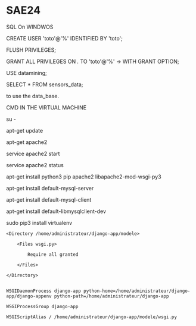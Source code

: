# SAE24

SQL On WINDWOS

CREATE USER 'toto'@'%' IDENTIFIED BY 'toto';

FLUSH PRIVILEGES;

GRANT ALL PRIVILEGES ON *.* TO 'toto'@'%'
->     WITH GRANT OPTION;

USE datamining;

SELECT * FROM sensors_data;

to use the data_base.


CMD IN THE VIRTUAL MACHINE

su -

apt-get update

apt-get apache2

service apache2 start

service apache2 status

apt-get install python3 pip apache2 libapache2-mod-wsgi-py3

apt-get install default-mysql-server

apt-get install default-mysql-client

apt-get install default-libmysqlclient-dev

sudo pip3 install virtualenv
    
    <Directory /home/administrateur/django-app/modele>

        <Files wsgi.py>

            Require all granted

        </Files>

    </Directory>


    WSGIDaemonProcess django-app python-home=/home/administrateur/django-app/django-appenv python-path=/home/administrateur/django-app

    WSGIProcessGroup django-app

    WSGIScriptAlias / /home/administrateur/django-app/modele/wsgi.py
